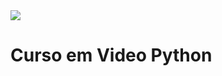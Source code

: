 <img src="https://dkrn4sk0rn31v.cloudfront.net/uploads/2020/05/IDE-PYTHON.png">

# Curso em Video Python
